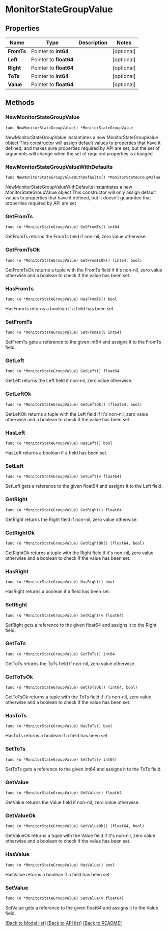 # MonitorStateGroupValue

## Properties

Name | Type | Description | Notes
------------ | ------------- | ------------- | -------------
**FromTs** | Pointer to **int64** |  | [optional] 
**Left** | Pointer to **float64** |  | [optional] 
**Right** | Pointer to **float64** |  | [optional] 
**ToTs** | Pointer to **int64** |  | [optional] 
**Value** | Pointer to **float64** |  | [optional] 

## Methods

### NewMonitorStateGroupValue

`func NewMonitorStateGroupValue() *MonitorStateGroupValue`

NewMonitorStateGroupValue instantiates a new MonitorStateGroupValue object
This constructor will assign default values to properties that have it defined,
and makes sure properties required by API are set, but the set of arguments
will change when the set of required properties is changed

### NewMonitorStateGroupValueWithDefaults

`func NewMonitorStateGroupValueWithDefaults() *MonitorStateGroupValue`

NewMonitorStateGroupValueWithDefaults instantiates a new MonitorStateGroupValue object
This constructor will only assign default values to properties that have it defined,
but it doesn't guarantee that properties required by API are set

### GetFromTs

`func (o *MonitorStateGroupValue) GetFromTs() int64`

GetFromTs returns the FromTs field if non-nil, zero value otherwise.

### GetFromTsOk

`func (o *MonitorStateGroupValue) GetFromTsOk() (int64, bool)`

GetFromTsOk returns a tuple with the FromTs field if it's non-nil, zero value otherwise
and a boolean to check if the value has been set.

### HasFromTs

`func (o *MonitorStateGroupValue) HasFromTs() bool`

HasFromTs returns a boolean if a field has been set.

### SetFromTs

`func (o *MonitorStateGroupValue) SetFromTs(v int64)`

SetFromTs gets a reference to the given int64 and assigns it to the FromTs field.

### GetLeft

`func (o *MonitorStateGroupValue) GetLeft() float64`

GetLeft returns the Left field if non-nil, zero value otherwise.

### GetLeftOk

`func (o *MonitorStateGroupValue) GetLeftOk() (float64, bool)`

GetLeftOk returns a tuple with the Left field if it's non-nil, zero value otherwise
and a boolean to check if the value has been set.

### HasLeft

`func (o *MonitorStateGroupValue) HasLeft() bool`

HasLeft returns a boolean if a field has been set.

### SetLeft

`func (o *MonitorStateGroupValue) SetLeft(v float64)`

SetLeft gets a reference to the given float64 and assigns it to the Left field.

### GetRight

`func (o *MonitorStateGroupValue) GetRight() float64`

GetRight returns the Right field if non-nil, zero value otherwise.

### GetRightOk

`func (o *MonitorStateGroupValue) GetRightOk() (float64, bool)`

GetRightOk returns a tuple with the Right field if it's non-nil, zero value otherwise
and a boolean to check if the value has been set.

### HasRight

`func (o *MonitorStateGroupValue) HasRight() bool`

HasRight returns a boolean if a field has been set.

### SetRight

`func (o *MonitorStateGroupValue) SetRight(v float64)`

SetRight gets a reference to the given float64 and assigns it to the Right field.

### GetToTs

`func (o *MonitorStateGroupValue) GetToTs() int64`

GetToTs returns the ToTs field if non-nil, zero value otherwise.

### GetToTsOk

`func (o *MonitorStateGroupValue) GetToTsOk() (int64, bool)`

GetToTsOk returns a tuple with the ToTs field if it's non-nil, zero value otherwise
and a boolean to check if the value has been set.

### HasToTs

`func (o *MonitorStateGroupValue) HasToTs() bool`

HasToTs returns a boolean if a field has been set.

### SetToTs

`func (o *MonitorStateGroupValue) SetToTs(v int64)`

SetToTs gets a reference to the given int64 and assigns it to the ToTs field.

### GetValue

`func (o *MonitorStateGroupValue) GetValue() float64`

GetValue returns the Value field if non-nil, zero value otherwise.

### GetValueOk

`func (o *MonitorStateGroupValue) GetValueOk() (float64, bool)`

GetValueOk returns a tuple with the Value field if it's non-nil, zero value otherwise
and a boolean to check if the value has been set.

### HasValue

`func (o *MonitorStateGroupValue) HasValue() bool`

HasValue returns a boolean if a field has been set.

### SetValue

`func (o *MonitorStateGroupValue) SetValue(v float64)`

SetValue gets a reference to the given float64 and assigns it to the Value field.


[[Back to Model list]](../README.md#documentation-for-models) [[Back to API list]](../README.md#documentation-for-api-endpoints) [[Back to README]](../README.md)


